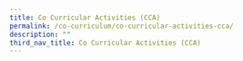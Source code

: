 ```yaml
---
title: Co Curricular Activities (CCA)
permalink: /co-curriculum/co-curricular-activities-cca/
description: ""
third_nav_title: Co Curricular Activities (CCA)
---
```

